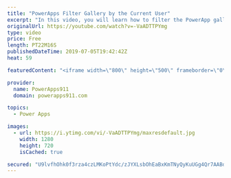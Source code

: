 ```yaml
---
title: "PowerApps Filter Gallery by the Current User"
excerpt: "In this video, you will learn how to filter the PowerApp gallery by the current logged on user. We look at using both the User() method and the Office365 ID method just to add spice. We also demo on SharePoint but applies to other data sources, like SQL, just the same.   PowerApps Video on the filter"
originalUrl: https://youtube.com/watch?v=-VaADTTPYmg
type: video
price: Free
length: PT22M16S
publishedDateTime: 2019-07-05T19:42:42Z
heat: 59

featuredContent: "<iframe width=\"800\" height=\"500\" frameborder=\"0\" src=\"https://www.youtube.com/embed/-VaADTTPYmg\" allow=\"accelerometer; autoplay; encrypted-media; gyroscope; picture-in-picture\" allowfullscreen></iframe>"

provider:
  name: PowerApps911
  domain: powerapps911.com

topics:
  - Power Apps

images:
  - url: https://i.ytimg.com/vi/-VaADTTPYmg/maxresdefault.jpg
    width: 1280
    height: 720
    isCached: true

secured: "U9lvfhOhk0f3rza4czLMKoPtYdc/zJYXLsbOhEaBxKmTNyQyKuUGg4Qr7AABdSo1smQi2bLBrq7tSOoxT57udjHLRkUIa7eEfRnIUj292et8sZojAZ84ls3I3y9RG5iRew1DoYrCq++ndnh47duaeWU1OTbeLSPy2lmiAGVixJXDjQqovybBXa4DpP8vfm2kXN+kYgH0s3QXJ5OdAyqN6HA7GtDOfFmQZdW18mFtG4eDLRIpDQYp0PUzBnMqHxHqVpW22oERVIaIliNUMLw9LvFQbvJS52tn4u6vky+B4j57OhsQ8jCKixC8oJSJXS1ItjpLSdCYzzekLeFfJio4BZebAA8hlt88cSpKmvuTZi5YmnFTHjhk4N5tsv3pXO/MoVZYwdE8qs/KLUZOd5f5Ow==;2d1KdDNhoZEDjSYJ6J5+Cg=="
---
```


